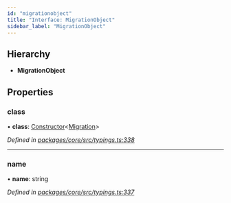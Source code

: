 ```yaml
---
id: "migrationobject"
title: "Interface: MigrationObject"
sidebar_label: "MigrationObject"
---
```


## Hierarchy

* **MigrationObject**

## Properties

### class

•  **class**: [Constructor](../globals.md#constructor)&#60;[Migration](migration.md)>

*Defined in [packages/core/src/typings.ts:338](https://github.com/mikro-orm/mikro-orm/blob/d945b8a11/packages/core/src/typings.ts#L338)*

___

### name

•  **name**: string

*Defined in [packages/core/src/typings.ts:337](https://github.com/mikro-orm/mikro-orm/blob/d945b8a11/packages/core/src/typings.ts#L337)*
